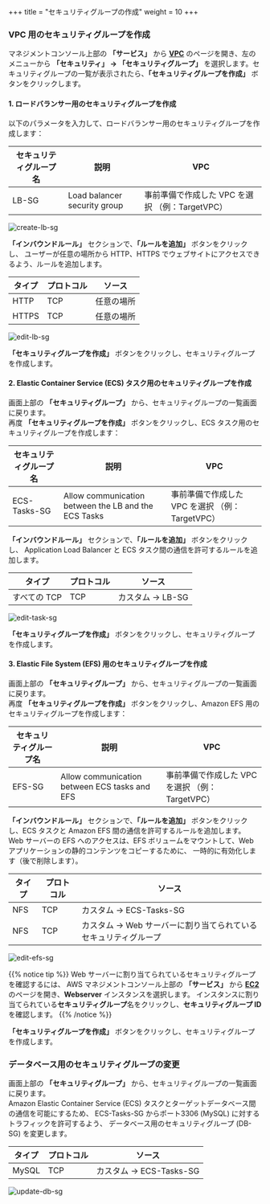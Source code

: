 +++
title = "セキュリティグループの作成"
weight = 10
+++


### VPC 用のセキュリティグループを作成

マネジメントコンソール上部の **「サービス」** から **<a href="https://console.aws.amazon.com/vpc/home?region=us-west-2" target="_blank">VPC</a>** のページを開き、左のメニューから **「セキュリティ」 → 「セキュリティグループ」** を選択します。セキュリティグループの一覧が表示されたら、**「セキュリティグループを作成」** ボタンをクリックします。

#### 1. ロードバランサー用のセキュリティグループを作成

以下のパラメータを入力して、ロードバランサー用のセキュリティグループを作成します：

| セキュリティグループ名     | 説明      		 | VPC                             |
| ---------------------- | ---------------- |----------------------------------|
| LB-SG                  | Load balancer security group  | 事前準備で作成した VPC を選択 （例：TargetVPC）  |

![create-lb-sg](/ecs/create-lb-sg.ja.png)

**「インバウンドルール」** セクションで、**「ルールを追加」** ボタンをクリックし、 
ユーザーが任意の場所から HTTP、HTTPS でウェブサイトにアクセスできるよう、ルールを追加します。

| タイプ    | プロトコル      								   | ソース            |
| ---------------------- | ---------------- |----------------|
| HTTP                | TCP            | 任意の場所   |
| HTTPS               | TCP            | 任意の場所   |

![edit-lb-sg](/ecs/edit-lb-sg.ja.png)

**「セキュリティグループを作成」** ボタンをクリックし、セキュリティグループを作成します。

#### 2. Elastic Container Service (ECS) タスク用のセキュリティグループを作成

画面上部の **「セキュリティグループ」** から、セキュリティグループの一覧画面に戻ります。  
再度 **「セキュリティグループを作成」** ボタンをクリックし、ECS タスク用のセキュリティグループを作成します：

| セキュリティグループ名    | 説明      								   | VPC            |
| ---------------------- | ---------------- |----------------------------------|
| ECS-Tasks-SG           | Allow communication between the LB and the ECS Tasks| 事前準備で作成した VPC を選択 （例：TargetVPC）  |

**「インバウンドルール」** セクションで、**「ルールを追加」** ボタンをクリックし、 
Application Load Balancer と ECS タスク間の通信を許可するルールを追加します。

| タイプ                  | プロトコル         | ソース            |
| ---------------------- | ---------------- |----------------|
| すべての TCP            | TCP               | カスタム → LB-SG   |

![edit-task-sg](/ecs/edit-task-sg.ja.png)

**「セキュリティグループを作成」** ボタンをクリックし、セキュリティグループを作成します。

#### 3. Elastic File System (EFS) 用のセキュリティグループを作成

画面上部の **「セキュリティグループ」** から、セキュリティグループの一覧画面に戻ります。  
再度 **「セキュリティグループを作成」** ボタンをクリックし、Amazon EFS 用のセキュリティグループを作成します：

| セキュリティグループ名     | 説明             | VPC            |
| ---------------------- | ---------------- |----------------------------------|
| EFS-SG  | Allow communication between ECS tasks and EFS  | 事前準備で作成した VPC を選択 （例：TargetVPC）  |

**「インバウンドルール」** セクションで、**「ルールを追加」** ボタンをクリックし、ECS タスクと Amazon EFS 間の通信を許可するルールを追加します。
Web サーバーの EFS へのアクセスは、EFS ボリュームをマウントして、Web アプリケーションの静的コンテンツをコピーするために、
一時的に有効化します（後で削除します）。

| タイプ    | プロトコル    | ソース            |
| -------- | ----------- |----------------|
| NFS      | TCP         | カスタム → ECS-Tasks-SG  |
| NFS      | TCP         | カスタム → Web サーバーに割り当てられているセキュリティグループ  |

![edit-efs-sg](/ecs/edit-efs-sg.ja.png)

{{% notice tip %}}
Web サーバーに割り当てられているセキュリティグループを確認するには、
AWS マネジメントコンソール上部の **「サービス」** から **<a href="https://console.aws.amazon.com/ec2/v2/home?region=us-west-2" target="_blank">EC2</a>** のページを開き、**Webserver** インスタンスを選択します。
インスタンスに割り当てられている**セキュリティグループ**名をクリックし、**セキュリティグループ ID** を確認します。
{{% /notice %}}

**「セキュリティグループを作成」** ボタンをクリックし、セキュリティグループを作成します。


### データベース用のセキュリティグループの変更

画面上部の **「セキュリティグループ」** から、セキュリティグループの一覧画面に戻ります。  
Amazon Elastic Container Service (ECS) タスクとターゲットデータベース間の通信を可能にするため、
ECS-Tasks-SG からポート3306 (MySQL) に対するトラフィックを許可するよう、
データベース用のセキュリティグループ (DB-SG) を変更します。

| タイプ    | プロトコル      								   | ソース            |
| ---------------------- | ---------------- |----------------|
| MySQL                | TCP            | カスタム → ECS-Tasks-SG   |

![update-db-sg](/ecs/update-db-sg.ja.png)

